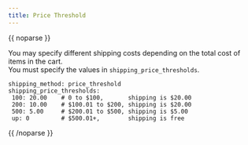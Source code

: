 ```yaml
---
title: Price Threshold
---
```

{{ noparse }}

You may specify different shipping costs depending on the total cost of items in the cart.  
You must specify the values in `shipping_price_thresholds`.

~~~
shipping_method: price_threshold
shipping_price_thresholds:
 100: 20.00    # 0 to $100,       shipping is $20.00
 200: 10.00    # $100.01 to $200, shipping is $20.00
 500: 5.00     # $200.01 to $500, shipping is $5.00
 up: 0         # $500.01+,        shipping is free
~~~

{{ /noparse }}